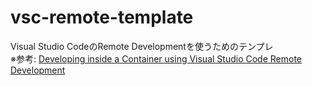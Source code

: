 # vsc-remote-template
Visual Studio CodeのRemote Developmentを使うためのテンプレ  
※参考: [Developing inside a Container using Visual Studio Code Remote Development](https://code.visualstudio.com/docs/remote/containers)  